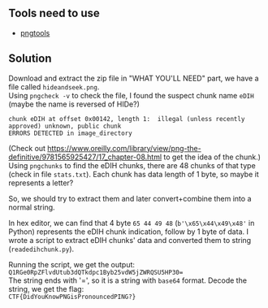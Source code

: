 ## Tools need to use
- [pngtools](https://manpages.ubuntu.com/manpages/bionic/man1/pngchunks.1.html)
## Solution
Download and extract the zip file in "WHAT YOU'LL NEED" part, we have a file called `hideandseek.png`.  
Using `pngcheck -v` to check the file, I found the suspect chunk name `eDIH` (maybe the name is reversed of HIDe?)
```
chunk eDIH at offset 0x00142, length 1:  illegal (unless recently approved) unknown, public chunk  
ERRORS DETECTED in image_directory
```
(Check out https://www.oreilly.com/library/view/png-the-definitive/9781565925427/17_chapter-08.html to get the idea of the chunk.)  
Using `pngchunks` to find the eDIH chunks, there are 48 chunks of that type (check in file `stats.txt`). Each chunk has data length of 1 byte, so maybe it represents a letter?  

So, we should try to extract them and later convert+combine them into a normal string.  

In hex editor, we can find that 4 byte `65 44 49 48` (`b'\x65\x44\x49\x48'` in Python) represents the eDIH chunk indication, follow by 1 byte of data. I wrote a script to extract eDIH chunks' data and converted them to string (`readedihchunk.py`).  

Running the script, we get the output: `Q1RGe0RpZFlvdUtub3dQTkdpc1Byb25vdW5jZWRQSU5HP30=`  
The string ends with '=', so it is a string with `base64` format. Decode the string, we get the flag:  
`CTF{DidYouKnowPNGisPronouncedPING?}`
